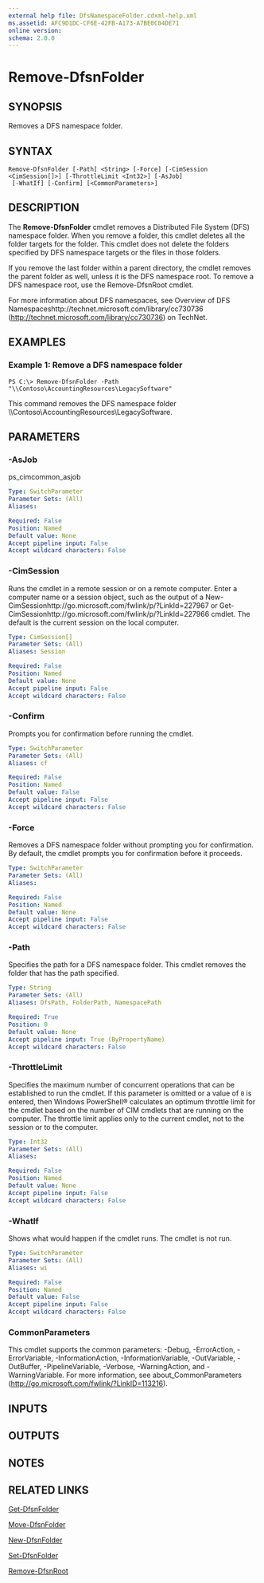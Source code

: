 ```yaml
---
external help file: DfsNamespaceFolder.cdxml-help.xml
ms.assetid: AFC9D1DC-CF6E-42FB-A173-A7BE0C04DE71
online version: 
schema: 2.0.0
---
```


# Remove-DfsnFolder

## SYNOPSIS
Removes a DFS namespace folder.

## SYNTAX

```
Remove-DfsnFolder [-Path] <String> [-Force] [-CimSession <CimSession[]>] [-ThrottleLimit <Int32>] [-AsJob]
 [-WhatIf] [-Confirm] [<CommonParameters>]
```

## DESCRIPTION
The **Remove-DfsnFolder** cmdlet removes a Distributed File System (DFS) namespace folder.
When you remove a folder, this cmdlet deletes all the folder targets for the folder.
This cmdlet does not delete the folders specified by DFS namespace targets or the files in those folders.

If you remove the last folder within a parent directory, the cmdlet removes the parent folder as well, unless it is the DFS namespace root.
To remove a DFS namespace root, use the Remove-DfsnRoot cmdlet.

For more information about DFS namespaces, see Overview of DFS Namespaceshttp://technet.microsoft.com/library/cc730736 (http://technet.microsoft.com/library/cc730736) on TechNet.

## EXAMPLES

### Example 1: Remove a DFS namespace folder
```
PS C:\> Remove-DfsnFolder -Path "\\Contoso\AccountingResources\LegacySoftware"
```

This command removes the DFS namespace folder \\\\Contoso\AccountingResources\LegacySoftware.

## PARAMETERS

### -AsJob
ps_cimcommon_asjob

```yaml
Type: SwitchParameter
Parameter Sets: (All)
Aliases: 

Required: False
Position: Named
Default value: None
Accept pipeline input: False
Accept wildcard characters: False
```

### -CimSession
Runs the cmdlet in a remote session or on a remote computer.
Enter a computer name or a session object, such as the output of a New-CimSessionhttp://go.microsoft.com/fwlink/p/?LinkId=227967 or Get-CimSessionhttp://go.microsoft.com/fwlink/p/?LinkId=227966 cmdlet.
The default is the current session on the local computer.

```yaml
Type: CimSession[]
Parameter Sets: (All)
Aliases: Session

Required: False
Position: Named
Default value: None
Accept pipeline input: False
Accept wildcard characters: False
```

### -Confirm
Prompts you for confirmation before running the cmdlet.

```yaml
Type: SwitchParameter
Parameter Sets: (All)
Aliases: cf

Required: False
Position: Named
Default value: False
Accept pipeline input: False
Accept wildcard characters: False
```

### -Force
Removes a DFS namespace folder without prompting you for confirmation.
By default, the cmdlet prompts you for confirmation before it proceeds.

```yaml
Type: SwitchParameter
Parameter Sets: (All)
Aliases: 

Required: False
Position: Named
Default value: None
Accept pipeline input: False
Accept wildcard characters: False
```

### -Path
Specifies the path for a DFS namespace folder.
This cmdlet removes the folder that has the path specified.

```yaml
Type: String
Parameter Sets: (All)
Aliases: DfsPath, FolderPath, NamespacePath

Required: True
Position: 0
Default value: None
Accept pipeline input: True (ByPropertyName)
Accept wildcard characters: False
```

### -ThrottleLimit
Specifies the maximum number of concurrent operations that can be established to run the cmdlet.
If this parameter is omitted or a value of `0` is entered, then Windows PowerShell® calculates an optimum throttle limit for the cmdlet based on the number of CIM cmdlets that are running on the computer.
The throttle limit applies only to the current cmdlet, not to the session or to the computer.

```yaml
Type: Int32
Parameter Sets: (All)
Aliases: 

Required: False
Position: Named
Default value: None
Accept pipeline input: False
Accept wildcard characters: False
```

### -WhatIf
Shows what would happen if the cmdlet runs.
The cmdlet is not run.

```yaml
Type: SwitchParameter
Parameter Sets: (All)
Aliases: wi

Required: False
Position: Named
Default value: False
Accept pipeline input: False
Accept wildcard characters: False
```

### CommonParameters
This cmdlet supports the common parameters: -Debug, -ErrorAction, -ErrorVariable, -InformationAction, -InformationVariable, -OutVariable, -OutBuffer, -PipelineVariable, -Verbose, -WarningAction, and -WarningVariable. For more information, see about_CommonParameters (http://go.microsoft.com/fwlink/?LinkID=113216).

## INPUTS

## OUTPUTS

## NOTES

## RELATED LINKS

[Get-DfsnFolder](./Get-DfsnFolder.md)

[Move-DfsnFolder](./Move-DfsnFolder.md)

[New-DfsnFolder](./New-DfsnFolder.md)

[Set-DfsnFolder](./Set-DfsnFolder.md)

[Remove-DfsnRoot](./Remove-DfsnRoot.md)

